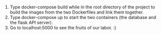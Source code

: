1. Type docker-compose build while in the root directory of the project to build the images from the two Dockerfiles and link them together.
2. Type docker-compose up to start the two containers (the database and the flask API server).
3. Go to localhost:5000 to see the fruits of our labor. :)
